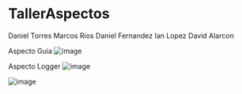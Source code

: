 # TallerAspectos
Daniel Torres
Marcos Rios
Daniel Fernandez
Ian Lopez
David Alarcon

Aspecto Guia
![image](https://user-images.githubusercontent.com/20788952/97522536-fa83bf80-196d-11eb-8f4e-70603e03db0e.png)

Aspecto Logger
![image](https://user-images.githubusercontent.com/20788952/97522997-189def80-196f-11eb-82ac-f4bac23dce1a.png)

![image](https://user-images.githubusercontent.com/20788952/97522959-0623b600-196f-11eb-9b4e-ec05f6e439e2.png)


